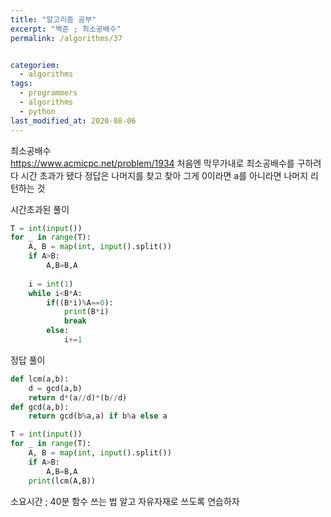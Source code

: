 ```yaml
---
title: "알고리즘 공부"
excerpt: "백준 ; 최소공배수"
permalink: /algorithms/37


categoriem:
  - algorithms
tags:
  - programmers
  - algorithms
  - python
last_modified_at: 2020-08-06
---
```

최소공배수  
<https://www.acmicpc.net/problem/1934>
처음엔 막무가내로 최소공배수를 구하려다 시간 초과가 됐다
정답은 나머지를 찾고 찾아 그게 0이라면 a를 아니라면 나머지 리턴하는 것

시간초과된 풀이  
```python
T = int(input())
for _ in range(T):
    A, B = map(int, input().split())
    if A>B:
        A,B=B,A
        
    i = int(1)
    while i<B*A:
        if((B*i)%A==0):
            print(B*i)
            break
        else:
            i+=1
```

정답 풀이
```python
def lcm(a,b):
    d = gcd(a,b)
    return d*(a//d)*(b//d)
def gcd(a,b):
    return gcd(b%a,a) if b%a else a

T = int(input())
for _ in range(T):
    A, B = map(int, input().split())
    if A>B:
        A,B=B,A
    print(lcm(A,B))
```
소요시간 ; 40분
함수 쓰는 법 알고 자유자재로 쓰도록 연습하자